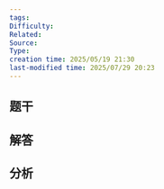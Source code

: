 ```yaml
---
tags: 
Difficulty: 
Related: 
Source: 
Type: 
creation time: 2025/05/19 21:30
last-modified time: 2025/07/29 20:23
---
```

## 题干


## 解答


## 分析

